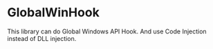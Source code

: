 # GlobalWinHook
This library can do Global Windows API Hook. And use Code Injection instead of DLL injection.
